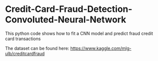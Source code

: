 # Credit-Card-Fraud-Detection-Convoluted-Neural-Network

This python code shows how to fit a CNN model and predict fraud credit card transactions

The dataset can be found here:
https://www.kaggle.com/mlg-ulb/creditcardfraud
